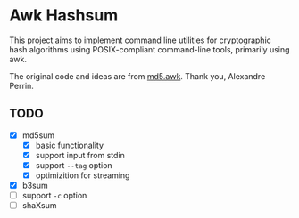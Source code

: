 # Awk Hashsum

This project aims to implement command line utilities for cryptographic hash algorithms using POSIX-compliant command-line tools, primarily using awk.

The original code and ideas are from [md5.awk](https://github.com/kaworu/md5.awk). Thank you, Alexandre Perrin.

## TODO

- [x] md5sum
  - [x] basic functionality
  - [x] support input from stdin
  - [x] support `--tag` option
  - [x] optimizition for streaming
- [x] b3sum
- [ ] support `-c` option
- [ ] shaXsum
